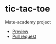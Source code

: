 # tic-tac-toe
Mate-academy project

* [Preview](https://vladikcoder.github.io/tic-tac-toe/)
* [Pull request](https://github.com/vladikcoder/tic-tac-toe/pull/1/files)
